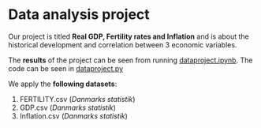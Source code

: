 # Data analysis project

Our project is titled **Real GDP, Fertility rates and Inflation** and is about the historical development and correlation between 3 economic variables.

The **results** of the project can be seen from running [dataproject.ipynb](dataproject.ipynb).
The code can be seen in [dataproject.py](dataproject.py)

We apply the **following datasets**:

1. FERTILITY.csv (*Danmarks statistik*) 
1. GDP.csv (*Danmarks statistik*)
1. Inflation.csv (*Danmarks statistik*)

